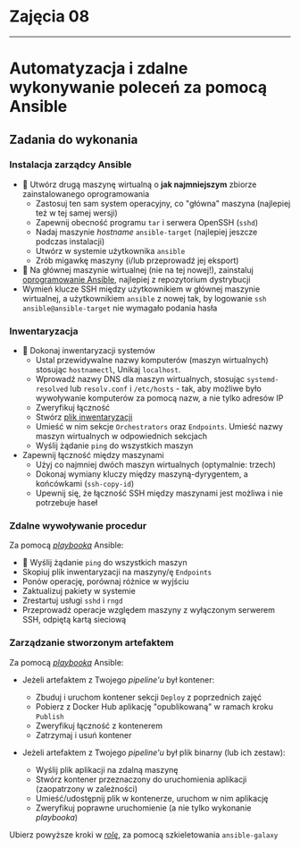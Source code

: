 # Zajęcia 08
---
# Automatyzacja i zdalne wykonywanie poleceń za pomocą Ansible

## Zadania do wykonania

### Instalacja zarządcy Ansible
* 🌵 Utwórz drugą maszynę wirtualną o **jak najmniejszym** zbiorze zainstalowanego oprogramowania
  * Zastosuj ten sam system operacyjny, co "główna" maszyna (najlepiej też w tej samej wersji)
  * Zapewnij obecność programu `tar` i serwera OpenSSH (`sshd`)
  * Nadaj maszynie *hostname* `ansible-target` (najlepiej jeszcze podczas instalacji)
  * Utwórz w systemie użytkownika `ansible`
  * Zrób migawkę maszyny (i/lub przeprowadź jej eksport)
* 🌵 Na głównej maszynie wirtualnej (nie na tej nowej!), zainstaluj [oprogramowanie Ansible](https://docs.ansible.com/ansible/latest/installation_guide/index.html), najlepiej z repozytorium dystrybucji
* Wymień klucze SSH między użytkownikiem w głównej maszynie wirtualnej, a użytkownikiem `ansible` z nowej tak, by logowanie `ssh ansible@ansible-target` nie wymagało podania hasła
  
### Inwentaryzacja
* 🌵 Dokonaj inwentaryzacji systemów
  * Ustal przewidywalne nazwy komputerów (maszyn wirtualnych) stosując `hostnamectl`, Unikaj `localhost`.
  * Wprowadź nazwy DNS dla maszyn wirtualnych, stosując `systemd-resolved` lub `resolv.conf` i `/etc/hosts` - tak, aby możliwe było wywoływanie komputerów za pomocą nazw, a nie tylko adresów IP
  * Zweryfikuj łączność
  * Stwórz [plik inwentaryzacji](https://docs.ansible.com/ansible/latest/getting_started/get_started_inventory.html)
  * Umieść w nim sekcje `Orchestrators` oraz `Endpoints`. Umieść nazwy maszyn wirtualnych w odpowiednich sekcjach
  * Wyślij żądanie `ping` do wszystkich maszyn
* Zapewnij łączność między maszynami
  * Użyj co najmniej dwóch maszyn wirtualnych (optymalnie: trzech)
  * Dokonaj wymiany kluczy między maszyną-dyrygentem, a końcówkami (`ssh-copy-id`)
  * Upewnij się, że łączność SSH między maszynami jest możliwa i nie potrzebuje haseł
  
### Zdalne wywoływanie procedur
Za pomocą [*playbooka*](https://docs.ansible.com/ansible/latest/getting_started/get_started_playbook.html) Ansible:
  * 🌵 Wyślij żądanie `ping` do wszystkich maszyn
  * Skopiuj plik inwentaryzacji na maszyny/ę `Endpoints`
  * Ponów operację, porównaj różnice w wyjściu
  * Zaktualizuj pakiety w systemie
  * Zrestartuj usługi `sshd` i `rngd`
  * Przeprowadź operacje względem maszyny z wyłączonym serwerem SSH, odpiętą kartą sieciową
  
### Zarządzanie stworzonym artefaktem
Za pomocą [*playbooka*](https://docs.ansible.com/ansible/latest/getting_started/get_started_playbook.html) Ansible:

* Jeżeli artefaktem z Twojego *pipeline'u* był kontener:
  * Zbuduj i uruchom kontener sekcji `Deploy` z poprzednich zajęć
  * Pobierz z Docker Hub aplikację "opublikowaną" w ramach kroku `Publish`
  * Zweryfikuj łączność z kontenerem
  * Zatrzymaj i usuń kontener

* Jeżeli artefaktem z Twojego *pipeline'u* był plik binarny (lub ich zestaw):
  * Wyślij plik aplikacji na zdalną maszynę
  * Stwórz kontener przeznaczony do uruchomienia aplikacji (zaopatrzony w zależności)
  * Umieść/udostępnij plik w kontenerze, uruchom w nim aplikację
  * Zweryfikuj poprawne uruchomienie (a nie tylko wykonanie *playbooka*)
    
Ubierz powyższe kroki w [*rolę*](https://docs.ansible.com/ansible/latest/playbook_guide/playbooks_reuse_roles.html), za pomocą szkieletowania `ansible-galaxy`
